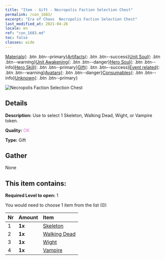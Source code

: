 ```yaml
---
title: "Item - Gift - Necropolis Faction Selection Chest"
permalink: /con_1683/
excerpt: "Era of Chaos  Necropolis Faction Selection Chest"
last_modified_at: 2021-04-26
locale: en
ref: "con_1683.md"
toc: false
classes: wide
---
```

 [Materials](/Items/){: .btn .btn--primary}[Artifacts](/Items/Artifacts/){: .btn .btn--success}[Unit Soul](/Items/UnitSoul/){: .btn .btn--warning}[Unit Awakening](/Items/UnitAwakening/){: .btn .btn--danger}[Hero Soul](/Items/HeroSoul/){: .btn .btn--info}[Hero Skill](/Items/HeroSkill/){: .btn .btn--primary}[Gift](/Items/Gift/){: .btn .btn--success}[Event related](/Items/Events/){: .btn .btn--warning}[Avatars](/Items/Avatars/){: .btn .btn--danger}[Consumables](/Items/Consumables/){: .btn .btn--info}[Unknown](/Items/Unknown/){: .btn .btn--primary}

 ![Necropolis Faction Selection Chest](/images/t/i_907282.png)

## Details
 **Description:** Use to select 1 Skeleton, Walking Dead, Wight, or Vampire token.

 **Quality:** <span style="color: #DA70D6">OK</span>

 **Type:** Gift

## Gather

  None

## This item contains:

 **Required Level to open:** 1

 You would need to choose 1 item from the list (0):

  | Nr | Amount |     Item    |
  |:---|:-------|:------------|
  | 1 |  **1x** | [Skeleton](/Items/unt_208/) |  | 
  | 2 |  **1x** | [Walking Dead](/Items/unt_209/) |  | 
  | 3 |  **1x** | [Wight](/Items/unt_210/) |  | 
  | 4 |  **1x** | [Vampire](/Items/unt_211/) |  | 
